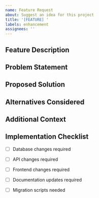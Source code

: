 ```yaml
---
name: Feature Request
about: Suggest an idea for this project
title: '[FEATURE] '
labels: enhancement
assignees: ''
---
```


## Feature Description
<!-- A clear and concise description of what you want to happen -->

## Problem Statement
<!-- Is your feature request related to a problem? Please describe -->

## Proposed Solution
<!-- Describe the solution you'd like -->

## Alternatives Considered
<!-- Describe alternatives you've considered -->

## Additional Context
<!-- Add any other context or screenshots about the feature request here -->

## Implementation Checklist
- [ ] Database changes required
- [ ] API changes required
- [ ] Frontend changes required
- [ ] Documentation updates required
- [ ] Migration scripts needed

